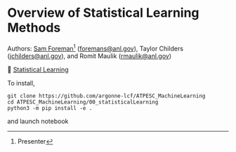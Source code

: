 # Overview of Statistical Learning Methods
Authors: [Sam Foreman](https://www.samforeman.me)[^1] ([foremans@anl.gov](mailto:///foremans@anl.gov)), Taylor Childers (jchilders@anl.gov), and Romit Maulik (rmaulik@anl.gov)

📕 [Statistical Learning](./src/atpesc/notebooks/statistical_learning.ipynb)

To install,

```
git clone https://github.com/argonne-lcf/ATPESC_MachineLearning
cd ATPESC_MachineLearning/00_statisticalLearning
python3 -m pip install -e .
```

and launch notebook 


[^1]: Presenter
